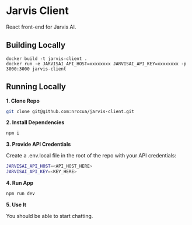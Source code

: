 # Jarvis Client

React front-end for Jarvis AI.

## Building Locally

```shell
docker build -t jarvis-client .
docker run -e JARVISAI_API_HOST=xxxxxxxx JARVISAI_API_KEY=xxxxxxxx -p 3000:3000 jarvis-client
```

## Running Locally

**1. Clone Repo**

```bash
git clone git@github.com:nrccua/jarvis-client.git
```

**2. Install Dependencies**

```bash
npm i
```

**3. Provide API Credentials**

Create a .env.local file in the root of the repo with your API credentials:

```bash
JARVISAI_API_HOST=<API_HOST_HERE>
JARVISAI_API_KEY=<KEY_HERE>
```

**4. Run App**

```bash
npm run dev
```

**5. Use It**

You should be able to start chatting.
